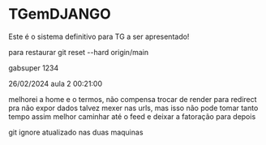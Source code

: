 # TGemDJANGO
Este é o sistema definitivo para TG a ser apresentado!

para restaurar
    git reset --hard origin/main

gabsuper
1234

26/02/2024
aula 2
00:21:00

melhorei a home e o termos, não compensa trocar de render para redirect pra não expor dados
talvez mexer nas urls, mas isso não pode tomar tanto tempo assim
melhor caminhar até o feed e deixar a fatoração para depois

git ignore atualizado nas duas maquinas